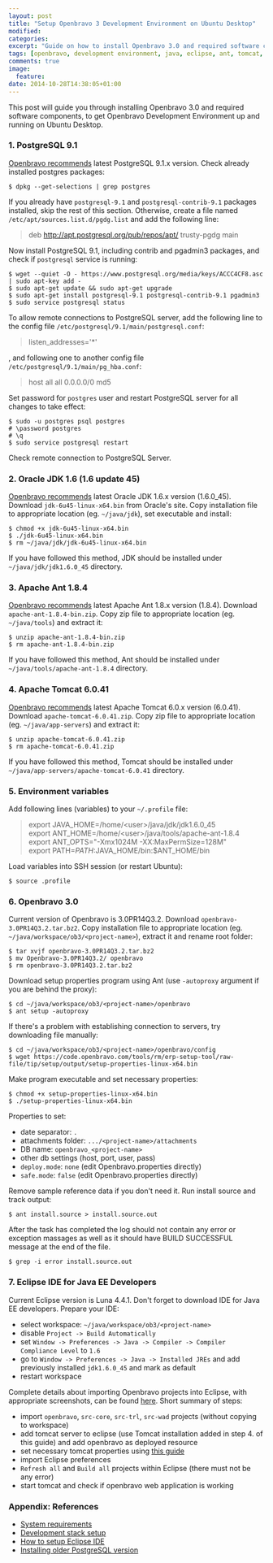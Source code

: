 ```yaml
---
layout: post
title: "Setup Openbravo 3 Development Environment on Ubuntu Desktop"
modified:
categories: 
excerpt: "Guide on how to install Openbravo 3.0 and required software components, to get Openbravo Development Environment up and running on Ubuntu Desktop."
tags: [openbravo, development environment, java, eclipse, ant, tomcat, ubuntu, postgresql]
comments: true
image:
  feature:
date: 2014-10-28T14:38:05+01:00
---
```


This post will guide you through installing Openbravo 3.0 and required software components, to get Openbravo Development Environment up and running on Ubuntu Desktop.

### 1. PostgreSQL 9.1

[Openbravo recommends](http://wiki.openbravo.com/wiki/System_Requirements#Server:_software_stack) latest PostgreSQL 9.1.x version. Check already installed postgres packages:

    $ dpkg --get-selections | grep postgres

If you already have `postgresql-9.1` and `postgresql-contrib-9.1` packages installed, skip the rest of this section. Otherwise, create a file named `/etc/apt/sources.list.d/pgdg.list` and add the following line:

> deb http://apt.postgresql.org/pub/repos/apt/ trusty-pgdg main

Now install PostgreSQL 9.1, including contrib and pgadmin3 packages, and check if `postgresql` service is running:

    $ wget --quiet -O - https://www.postgresql.org/media/keys/ACCC4CF8.asc | sudo apt-key add -
    $ sudo apt-get update && sudo apt-get upgrade
    $ sudo apt-get install postgresql-9.1 postgresql-contrib-9.1 pgadmin3
    $ sudo service postgresql status

To allow remote connections to PostgreSQL server, add the following line to the config file `/etc/postgresql/9.1/main/postgresql.conf`:

> listen_addresses=\'\*\'

, and following one to another config file `/etc/postgresql/9.1/main/pg_hba.conf`:

> host	all	all	0.0.0.0/0	md5

Set password for `postgres` user and restart PostgreSQL server for all changes to take effect:

    $ sudo -u postgres psql postgres
    # \password postgres
    # \q
    $ sudo service postgresql restart

Check remote connection to PostgreSQL Server.

### 2. Oracle JDK 1.6 (1.6 update 45)

[Openbravo recommends](http://wiki.openbravo.com/wiki/System_Requirements#Server:_software_stack) latest Oracle JDK 1.6.x version (1.6.0_45). Download `jdk-6u45-linux-x64.bin` from Oracle's site. Copy installation file to appropriate location (eg. `~/java/jdk`), set executable and install:

    $ chmod +x jdk-6u45-linux-x64.bin
    $ ./jdk-6u45-linux-x64.bin
    $ rm ~/java/jdk/jdk-6u45-linux-x64.bin

If you have followed this method, JDK should be installed under `~/java/jdk/jdk1.6.0_45` directory.

### 3. Apache Ant 1.8.4

[Openbravo recommends](http://wiki.openbravo.com/wiki/System_Requirements#Server:_software_stack) latest Apache Ant 1.8.x version (1.8.4). Download `apache-ant-1.8.4-bin.zip`. Copy zip file to appropriate location (eg. `~/java/tools`) and extract it:

    $ unzip apache-ant-1.8.4-bin.zip
    $ rm apache-ant-1.8.4-bin.zip

If you have followed this method, Ant should be installed under `~/java/tools/apache-ant-1.8.4` directory.

### 4. Apache Tomcat 6.0.41

[Openbravo recommends](http://wiki.openbravo.com/wiki/System_Requirements#Server:_software_stack) latest Apache Tomcat 6.0.x version (6.0.41). Download `apache-tomcat-6.0.41.zip`. Copy zip file to appropriate location (eg. `~/java/app-servers`) and extract it:

    $ unzip apache-tomcat-6.0.41.zip
    $ rm apache-tomcat-6.0.41.zip 

If you have followed this method, Tomcat should be installed under `~/java/app-servers/apache-tomcat-6.0.41` directory.

### 5. Environment variables

Add following lines (variables) to your `~/.profile` file:

> export JAVA_HOME=/home/\<user\>/java/jdk/jdk1.6.0_45<BR/>
> export ANT_HOME=/home/\<user\>/java/tools/apache-ant-1.8.4<BR/>
> export ANT_OPTS=\"-Xmx1024M -XX:MaxPermSize=128M\"<BR/>
> export PATH=$PATH:$JAVA_HOME/bin:$ANT_HOME/bin<BR/>

Load variables into SSH session (or restart Ubuntu):

    $ source .profile

### 6. Openbravo 3.0

Current version of Openbravo is 3.0PR14Q3.2. Download `openbravo-3.0PR14Q3.2.tar.bz2`. Copy installation file to appropriate location (eg. `~/java/workspace/ob3/<project-name>`), extract it and rename root folder:

    $ tar xvjf openbravo-3.0PR14Q3.2.tar.bz2
    $ mv Openbravo-3.0PR14Q3.2/ openbravo
    $ rm openbravo-3.0PR14Q3.2.tar.bz2

Download setup properties program using Ant (use `-autoproxy` argument if you are behind the proxy):

    $ cd ~/java/workspace/ob3/<project-name>/openbravo 
    $ ant setup -autoproxy

If there's a problem with establishing connection to servers, try downloading file manually:

    $ cd ~/java/workspace/ob3/<project-name>/openbravo/config
    $ wget https://code.openbravo.com/tools/rm/erp-setup-tool/raw-file/tip/setup/output/setup-properties-linux-x64.bin

Make program executable and set necessary  properties:

    $ chmod +x setup-properties-linux-x64.bin 
    $ ./setup-properties-linux-x64.bin

Properties to set:

- date separator: `.`
- attachments folder: `.../<project-name>/attachments`
- DB name: `openbravo_<project-name>`
- other db settings (host, port, user, pass)
- `deploy.mode`: `none` (edit Openbravo.properties directly)
- `safe.mode`: `false` (edit Openbravo.properties directly)

Remove sample reference data if you don't need it. Run install source and track output:

    $ ant install.source > install.source.out

After the task has completed the log should not contain any error or exception massages as well as it should have BUILD SUCCESSFUL message at the end of the file.

    $ grep -i error install.source.out

### 7. Eclipse IDE for Java EE Developers

Current Eclipse version is Luna 4.4.1. Don't forget to download IDE for Java EE developers. Prepare your IDE:

- select workspace: `~/java/workspace/ob3/<project-name>`
- disable `Project -> Build Automatically`
- set `Window -> Preferences -> Java -> Compiler -> Compiler Compliance Level` to `1.6`
- go to `Window -> Preferences -> Java -> Installed JREs` and add previously installed `jdk1.6.0_45` and mark as default
- restart workspace

Complete details about importing Openbravo projects into Eclipse, with appropriate screenshots, can be found [here](http://wiki.openbravo.com/wiki/How_to_setup_Eclipse_IDE#Import_into_Eclipse_IDE). Short summary of steps:

- import `openbravo`, `src-core`, `src-trl`, `src-wad` projects (without copying to workspace)
- add tomcat server to eclipse (use Tomcat installation added in step 4. of this guide) and add openbravo as deployed resource
- set necessary tomcat properties using [this guide](http://wiki.openbravo.com/wiki/How_to_setup_Eclipse_IDE#Change_VM_arguments_settings)
- import Eclipse preferences
- `Refresh all` and `Build all` projects within Eclipse (there must not be any error)
- start tomcat and check if openbravo web application is working

### Appendix: References

- [System requirements](http://wiki.openbravo.com/wiki/System_Requirements)
- [Development stack setup](http://wiki.openbravo.com/wiki/Development_Stack_Setup)
- [How to setup Eclipse IDE](http://wiki.openbravo.com/wiki/How_to_setup_Eclipse_IDE)
- [Installing older PostgreSQL version](http://ubuntuhandbook.org/index.php/2014/02/install-postgresql-ubuntu-14-04/)

